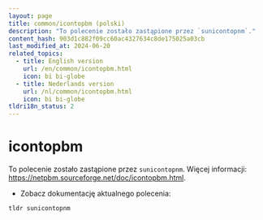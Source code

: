 ```yaml
---
layout: page
title: common/icontopbm (polski)
description: "To polecenie zostało zastąpione przez `sunicontopnm`."
content_hash: 903d1c882f09cc60ac4327634c8de175025a03cb
last_modified_at: 2024-06-20
related_topics:
  - title: English version
    url: /en/common/icontopbm.html
    icon: bi bi-globe
  - title: Nederlands version
    url: /nl/common/icontopbm.html
    icon: bi bi-globe
tldri18n_status: 2
---
```

# icontopbm

To polecenie zostało zastąpione przez `sunicontopnm`.
Więcej informacji: <https://netpbm.sourceforge.net/doc/icontopbm.html>.

- Zobacz dokumentację aktualnego polecenia:

`tldr sunicontopnm`
